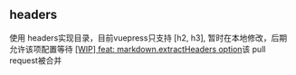 ## headers
使用 headers实现目录，目前vuepress只支持 [h2, h3], 暂时在本地修改，后期允许该项配置等待 [[WIP] feat: markdown.extractHeaders option](https://github.com/vuejs/vuepress/pull/1730/files)该 pull request被合并
## 
